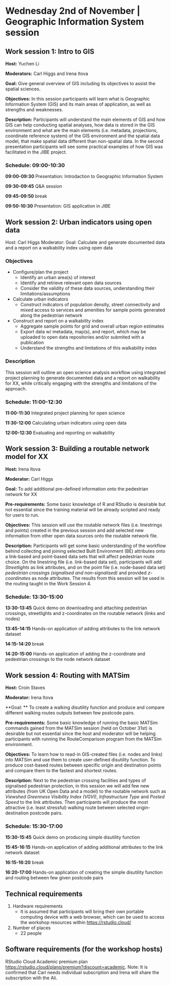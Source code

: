 # Wednesday 2nd of November | Geographic Information System session #

## Work session 1: Intro to GIS

**Host:** Yuchen Li

**Moderators:** Carl Higgs and Irena Itova

**Goal:** Give general overview of GIS including its objectives to assist the spatial sciences. 

**Objectives:** In this session participants will learn what is Geographic Information System (GIS) and its main areas of application, as well as strengths and weaknesses.

**Description:** Participants will understand the main elements of GIS and how GIS can help conducting spatial analyses, how data is stored in the GIS environment and what are the main elements (i.e. metadata, projections, coordinate reference system) of the GIS environment and the spatial data model, that make spatial data different than non-spatial data. In the second presentation participants will see some practical examples of how GIS was facilitated in the JIBE project.  

### Schedule: 09:00-10:30

**09:00-09:30** Presentation: Introdaction to Geographic Information System 

**09:30-09:45** Q&A session

**09:45-09:50** break

**09:50-10:30** Presentation: GIS application in JIBE

## Work session 2: Urban indicators using open data

Host: Carl Higgs
Moderator:
Goal: Calculate and generate documented data and a report on a walkability index using open data

### Objectives
- Configure/plan the project
  - Identify an urban area(s) of interest
  - Identify and retrieve relevant open data sources
  - Consider the validity of these data sources, understanding their limitations/assumptions
- Calculate urban indicators
  - Construct indicators of population density, street connectivity and mixed access to services and amenities for sample points generated along the pedestrian network
- Construct and report on a walkability index 
  - Aggregate sample points for grid and overall urban region estimates
  - Export data w/ metadata, map(s), and report, which may be uploaded to open data repositories and/or submited with a publication
  - Understand the strengths and limitations of this walkability index

### Description
This session will outline an open science analysis workflow using integrated project planning to generate documented data and a report on walkability for XX, while critically engaging with the strengths and limitations of the approach.

### Schedule: 11:00-12:30

**11:00-11:30** Integrated project planning for open science

**11:30-12:00** Calculating urban indicators using open data

**12:00-12:30** Evaluating and reporting on walkability     

## Work session 3: Building a routable network model for XX

**Host:** Irena Itova

**Moderator:** Carl Higgs

**Goal:** To add additional pre-defined information onto the pedestrian network for XX 

**Pre-requirements:** Some basic knowledge of R and RStudio is desirable but not essential since the training material will be already scripted and ready for users to run. 

**Objectives:** This session will use the routable network files (i.e. linestrings and points) created in the previous session and add selected new information from other open data sources onto the routable network file.  

**Description:** Participants will get some basic understanding of the workflow behind collecting and joining selected Built Environment (BE) attributes onto a link-based and point-based data sets that will affect pedestrian route choice. On the linestring file (i.e. link-based data set), participants will add _Streetlights_ as link attributes, and on the point file (i.e. node-based data set) _pedestrian crossings (signalised and non-signalised)_ and provided _z-coordinates_ as node attributes. The results from this session will be used in the routing taught in the Work Session 4.    

### Schedule: 13:30-15:00

**13:30-13:45** Quick demo on downloading and attaching pedestrian crossings, streetlights and z-coordinates on the routable network (links and nodes)

**13:45-14:15** Hands-on application of adding attributes to the link network dataset

**14:15-14:20** break

**14:20-15:00** Hands-on application of adding the z-coordinate and pedestrian crossings to the node network dataset

## Work session 4: Routing with MATSim 

**Host:** Croin Staves

**Moderator:** Irena Itova

**Goal: ** To create a walking disutility function and produce and compare different walking routes outputs between few postcode pairs. 

**Pre-requirements:** Some basic knowledge of running the basic MATSim commands gained from the MATSim session (held on October 31st) is desirable but not essential since the host and moderator will be helping participants with running the RouteComparison program from the MATSim environment. 

**Objectives:** To learn how to read-in GIS-created files (i.e. nodes and links) into MATSim and use them to create user-defined disutility function. To produce cost-based routes between specific origin and destination points and compare them to the fastest and shortest routes. 

**Description:** Next to the pedestrian crossing facilities and types of signalised pedestrian protection, in this session we will add few
new attributes (from UK Open Data and a model) to the routable network such as _Viewshed Greenness Visibility Index (VGVI)_, _Infrastructure Type_ and _Posted Speed_ to the link attributes. Then participants will produce the most attractive (i.e. least stressful) walking route between selected origin-destination postcode pairs.

### Schedule: 15:30-17:00

**15:30-15:45** Quick demo on producing simple disutility function 

**15:45-16:15** Hands-on application of adding additional attributes to the link network dataset

**16:15-16:20** break

**16:20-17:00** Hands-on application of creating the simple disutility function and routing between few given postcode pairs

## Technical requirements
1.	Hardware requirements
    - It is assumed that participants will bring their own portable computing device with a web browser, which can be used to access the workshop resources within https://rstudio.cloud/ 
2.	Number of places
    - 22 people

## Software requirements (for the workshop hosts)

RStudio Cloud Academic premium plan https://rstudio.cloud/plans/premium?discount=academic. Note: It is confirmed that Carl needs individual subscription and Irena will share the subscription with the Ali. 
